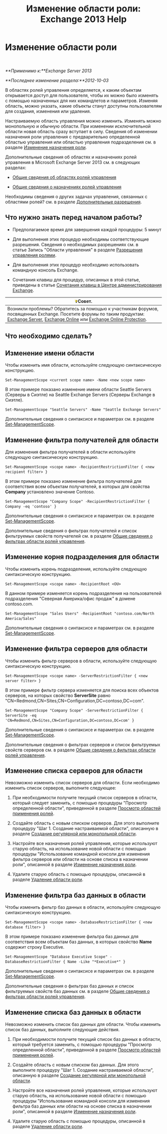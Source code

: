 ﻿---
title: 'Изменение области роли: Exchange 2013 Help'
TOCTitle: Изменение области роли
ms:assetid: 9180e1e0-c352-4ccd-8da6-885a2e309867
ms:mtpsurl: https://technet.microsoft.com/ru-ru/library/Dd298145(v=EXCHG.150)
ms:contentKeyID: 50488633
ms.date: 05/22/2018
mtps_version: v=EXCHG.150
ms.translationtype: MT
---

# Изменение области роли

 

_**Применимо к:**Exchange Server 2013_

_**Последнее изменение раздела:**2012-10-03_

В областях ролей управления определяется, к каким объектам открывается доступ для пользователя, чтобы их можно было изменять с помощью назначенных для них командлетов и параметров. Изменяя область, можно указать, какие объекты станут доступны пользователям для создания, изменения или удаления.

Настраиваемую область управления можно изменить. Изменять можно монопольную и обычную области. При изменении исключительной области новая область сразу вступает в силу. Сведения об изменении назначения роли управления с предварительно определенной областью управления или областью управления подразделения см. в разделе [Изменение назначения роли](change-a-role-assignment-exchange-2013-help.md).

Дополнительные сведения об областях и назначениях ролей управления в Microsoft Exchange Server 2013 см. в следующих разделах:

  - [Общие сведения об областях ролей управления](understanding-management-role-scopes-exchange-2013-help.md)

  - [Общие сведения о назначениях ролей управления](understanding-management-role-assignments-exchange-2013-help.md)

Необходимы сведения о других задачах управления, связанных с областями ролей? см. в разделе [Дополнительные разрешения](advanced-permissions-exchange-2013-help.md).

## Что нужно знать перед началом работы?

  - Предполагаемое время для завершения каждой процедуры: 5 минут

  - Для выполнения этих процедур необходимы соответствующие разрешения. Сведения о необходимых разрешениях см. в статье Запись "Области управления" в разделе [Разрешения управления ролями](role-management-permissions-exchange-2013-help.md).

  - Для выполнения этих процедур необходимо использовать командную консоль Exchange.

  - Сочетания клавиш для процедур, описанных в этой статье, приведены в статье [Сочетания клавиш в Центре администрирования Exchange](keyboard-shortcuts-in-the-exchange-admin-center-exchange-online-protection-help.md).

<table>
<thead>
<tr class="header">
<th><img src="images/Bb124558.tip(EXCHG.150).gif" title="Совет" alt="Совет" />Совет.</th>
</tr>
</thead>
<tbody>
<tr class="odd">
<td>Возникли проблемы? Обратитесь за помощью к участникам форумов, посвященных Exchange. Посетите форумы по таким продуктам: <a href="https://go.microsoft.com/fwlink/p/?linkid=60612">Exchange Server</a>, <a href="https://go.microsoft.com/fwlink/p/?linkid=267542">Exchange Online</a> или <a href="https://go.microsoft.com/fwlink/p/?linkid=285351">Exchange Online Protection</a>.</td>
</tr>
</tbody>
</table>


## Что необходимо сделать?

## Изменение имени области

Чтобы изменить имя области, используйте следующую синтаксическую конструкцию.

    Set-ManagementScope <current scope name> -Name <new scope name>

В этом примере показано изменение имени области Seattle Servers (Серверы в Сиэтле) на Seattle Exchange Servers (Серверы Exchange в Сиэтле).

    Set-ManagementScope "Seattle Servers" -Name "Seattle Exchange Servers"

Дополнительные сведения о синтаксисе и параметрах см. в разделе [Set-ManagementScope](https://technet.microsoft.com/ru-ru/library/dd297996\(v=exchg.150\)).

## Изменение фильтра получателей для области

Для изменения фильтра получателей в области используйте следующую синтаксическую конструкцию.

    Set-ManagementScope <scope name> -RecipientRestrictionFilter { <new recipient filter> }

В этом примере показано изменение фильтра получателей для соответствия всем объектам получателей, в которых для свойства **Company** установлено значение Contoso.

    Set-ManagementScope "Company Scope" -RecipientRestrictionFilter { Company -eq 'contoso' }

Дополнительные сведения о синтаксисе и параметрах см. в разделе [Set-ManagementScope](https://technet.microsoft.com/ru-ru/library/dd297996\(v=exchg.150\)).

Дополнительные сведения о фильтрах получателей и список фильтруемых свойств получателей см. в разделе [Общие сведения о фильтрах области ролей управления](understanding-management-role-scope-filters-exchange-2013-help.md).

## Изменение корня подразделения для области

Чтобы изменить корень подразделения, используйте следующую синтаксическую конструкцию.

    Set-ManagementScope <scope name> -RecipientRoot <OU>

В данном примере изменяется корень подразделения на пользователей подразделения "Северная Америка/офис продаж" в домене contoso.com.

    Set-ManagementScope "Sales Users" -RecipientRoot "contoso.com/North America/Sales"

Дополнительные сведения о синтаксисе и параметрах см. в разделе [Set-ManagementScope](https://technet.microsoft.com/ru-ru/library/dd297996\(v=exchg.150\)).

## Изменение фильтра серверов для области

Чтобы изменить фильтр серверов в области, используйте следующую синтаксическую конструкцию.

    Set-ManagementScope <scope name> -ServerRestrictionFilter { <new server filter> }

В этом примере фильтр сервера изменяется для поиска всех объектов серверов, на которых свойство **ServerSite** равно "CN=Redmond,CN=Sites,CN=Configuration,DC=contoso,DC=com".

    Set-ManagementScope "Company Scope" -ServerRestrictionFilter { ServerSite -eq 'CN=Redmond,CN=Sites,CN=Configuration,DC=contoso,DC=com' }

Дополнительные сведения о синтаксисе и параметрах см. в разделе [Set-ManagementScope](https://technet.microsoft.com/ru-ru/library/dd297996\(v=exchg.150\)).

Дополнительные сведения о фильтрах серверов и список фильтруемых свойств серверов см. в разделе [Общие сведения о фильтрах области ролей управления](understanding-management-role-scope-filters-exchange-2013-help.md).

## Изменение списка серверов для области

Невозможно изменить список серверов для области. Если необходимо изменить список серверов, выполните следующее:

1.  При необходимости получите текущий список серверов в области, который следует заменить, с помощью процедуры "Просмотр определенной области", приведенной в разделе [Просмотр областей применения ролей](view-role-scopes-exchange-2013-help.md).

2.  Создайте область с новым списком серверов. Для этого выполните процедуру "Шаг 1. Создание настраиваемой области", описанную в разделе [Создание регулярной или монопольной области](create-a-regular-or-exclusive-scope-exchange-2013-help.md).

3.  Настройте все назначения ролей управления, которые используют старую область, на использование новой области с помощью процедуры "Использование командной консоли для изменения фильтра серверов или области на основе списка в назначении роли", описанной в разделе [Изменение назначения роли](change-a-role-assignment-exchange-2013-help.md).

4.  Удалите старую область с помощью процедуры, описанной в разделе [Удаление области роли](remove-a-role-scope-exchange-2013-help.md).

## Изменение фильтра баз данных в области

Чтобы изменить фильтр баз данных в области, используйте следующую синтаксическую конструкцию.

    Set-ManagementScope <scope name> -DatabaseRestrictionFilter { <new database filter> }

В этом примере показано изменение фильтра баз данных для соответствия всем объектам баз данных, в которых свойство **Name** содержит строку Executive.

    Set-ManagementScope "Database Executive Scope" -DatabaseRestrictionFilter { Name -Like "*Executive*" }

Дополнительные сведения о синтаксисе и параметрах см. в разделе [Set-ManagementScope](https://technet.microsoft.com/ru-ru/library/dd297996\(v=exchg.150\)).

Дополнительные сведения о фильтрах баз данных и список фильтруемых свойств баз данных см. в разделе [Общие сведения о фильтрах области ролей управления](understanding-management-role-scope-filters-exchange-2013-help.md).

## Изменение списка баз данных в области

Невозможно изменить список баз данных для области. Чтобы изменить список баз данных, выполните следующие действия.

1.  При необходимости получите текущий список баз данных в области, который требуется заменить, с помощью процедуры "Просмотр определенной области", приведенной в разделе [Просмотр областей применения ролей](view-role-scopes-exchange-2013-help.md).

2.  Создайте область с новым списком баз данных. Для этого выполните процедуру "Шаг 1. Создание настраиваемой области", описанную в разделе [Создание регулярной или монопольной области](create-a-regular-or-exclusive-scope-exchange-2013-help.md).

3.  Настройте все назначения ролей управления, которые используют старую область, на использование новой области с помощью процедуры "Использование командной консоли для изменения фильтра баз данных или области на основе списка в назначении роли", описанной в разделе [Изменение назначения роли](change-a-role-assignment-exchange-2013-help.md).

4.  Удалите старую область с помощью процедуры, описанной в разделе [Удаление области роли](remove-a-role-scope-exchange-2013-help.md).

